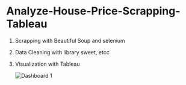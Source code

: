# Analyze-House-Price-Scrapping-Tableau

1. Scrapping with Beautiful Soup and selenium
2. Data Cleaning with library sweet, etcc
3. Visualization with Tableau

   ![Dashboard 1](https://github.com/roniantoniius/Analisis-Harga-Rumah-Scrapping-Tableau/assets/121453378/40d8fb38-feaf-4c8b-b84a-fcc4c0d415d3)
